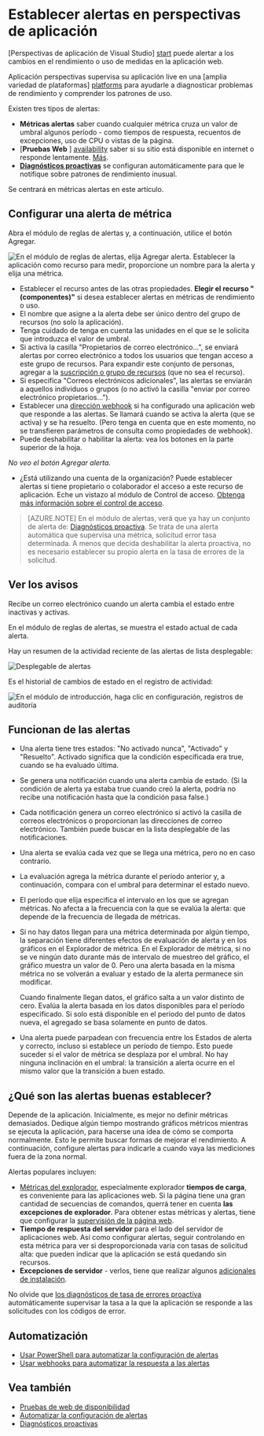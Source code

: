<properties 
    pageTitle="Establecer alertas en aplicación perspectivas | Microsoft Azure" 
    description="Recibir una notificación sobre tiempos de respuesta, excepciones y otros rendimiento o cambios de uso de la aplicación web." 
    services="application-insights" 
    documentationCenter=""
    authors="alancameronwills" 
    manager="douge"/>

<tags 
    ms.service="application-insights" 
    ms.workload="tbd" 
    ms.tgt_pltfrm="ibiza" 
    ms.devlang="na" 
    ms.topic="article" 
    ms.date="10/14/2016" 
    ms.author="awills"/>
 
# <a name="set-alerts-in-application-insights"></a>Establecer alertas en perspectivas de aplicación

[Perspectivas de aplicación de Visual Studio] [ start] puede alertar a los cambios en el rendimiento o uso de medidas en la aplicación web. 

Aplicación perspectivas supervisa su aplicación live en una [amplia variedad de plataformas] [ platforms] para ayudarle a diagnosticar problemas de rendimiento y comprender los patrones de uso.

Existen tres tipos de alertas:

* **Métricas alertas** saber cuando cualquier métrica cruza un valor de umbral algunos período - como tiempos de respuesta, recuentos de excepciones, uso de CPU o vistas de la página. 
* [**Pruebas Web** ] [ availability] saber si su sitio está disponible en internet o responde lentamente. [Más][availability].
* [**Diagnósticos proactivas**](app-insights-proactive-diagnostics.md) se configuran automáticamente para que le notifique sobre patrones de rendimiento inusual.

Se centrará en métricas alertas en este artículo.

## <a name="set-a-metric-alert"></a>Configurar una alerta de métrica

Abra el módulo de reglas de alertas y, a continuación, utilice el botón Agregar. 

![En el módulo de reglas de alertas, elija Agregar alerta. Establecer la aplicación como recurso para medir, proporcione un nombre para la alerta y elija una métrica.](./media/app-insights-alerts/01-set-metric.png)

* Establecer el recurso antes de las otras propiedades. **Elegir el recurso "(componentes)"** si desea establecer alertas en métricas de rendimiento o uso.
* El nombre que asigne a la alerta debe ser único dentro del grupo de recursos (no solo la aplicación).
* Tenga cuidado de tenga en cuenta las unidades en el que se le solicita que introduzca el valor de umbral.
* Si activa la casilla "Propietarios de correo electrónico...", se enviará alertas por correo electrónico a todos los usuarios que tengan acceso a este grupo de recursos. Para expandir este conjunto de personas, agregar a la [suscripción o grupo de recursos](app-insights-resources-roles-access-control.md) (que no sea el recurso).
* Si especifica "Correos electrónicos adicionales", las alertas se enviarán a aquellos individuos o grupos (o no activó la casilla "enviar por correo electrónico propietarios..."). 
* Establecer una [dirección webhook](../monitoring-and-diagnostics/insights-webhooks-alerts.md) si ha configurado una aplicación web que responde a las alertas. Se llamará cuando se activa la alerta (que se activa) y se ha resuelto. (Pero tenga en cuenta que en este momento, no se transfieren parámetros de consulta como propiedades de webhook).
* Puede deshabilitar o habilitar la alerta: vea los botones en la parte superior de la hoja.

*No veo el botón Agregar alerta.* 

- ¿Está utilizando una cuenta de la organización? Puede establecer alertas si tiene propietario o colaborador el acceso a este recurso de aplicación. Eche un vistazo al módulo de Control de acceso. [Obtenga más información sobre el control de acceso][roles].

> [AZURE.NOTE] En el módulo de alertas, verá que ya hay un conjunto de alerta de: [Diagnósticos proactiva](app-insights-proactive-failure-diagnostics.md). Se trata de una alerta automática que supervisa una métrica, solicitud error tasa determinada. A menos que decida deshabilitar la alerta proactiva, no es necesario establecer su propio alerta en la tasa de errores de la solicitud. 

## <a name="see-your-alerts"></a>Ver los avisos

Recibe un correo electrónico cuando un alerta cambia el estado entre inactivas y activas. 

En el módulo de reglas de alertas, se muestra el estado actual de cada alerta.

Hay un resumen de la actividad reciente de las alertas de lista desplegable:

![Desplegable de alertas](./media/app-insights-alerts/010-alert-drop.png)

Es el historial de cambios de estado en el registro de actividad:

![En el módulo de introducción, haga clic en configuración, registros de auditoría](./media/app-insights-alerts/09-alerts.png)



## <a name="how-alerts-work"></a>Funcionan de las alertas

* Una alerta tiene tres estados: "No activado nunca", "Activado" y "Resuelto". Activado significa que la condición especificada era true, cuando se ha evaluado última.

* Se genera una notificación cuando una alerta cambia de estado. (Si la condición de alerta ya estaba true cuando creó la alerta, podría no recibe una notificación hasta que la condición pasa false.)

* Cada notificación genera un correo electrónico si activó la casilla de correos electrónicos o proporcionan las direcciones de correo electrónico. También puede buscar en la lista desplegable de las notificaciones.

* Una alerta se evalúa cada vez que se llega una métrica, pero no en caso contrario.

* La evaluación agrega la métrica durante el período anterior y, a continuación, compara con el umbral para determinar el estado nuevo.

* El período que elija especifica el intervalo en los que se agregan métricas. No afecta a la frecuencia con la que se evalúa la alerta: que depende de la frecuencia de llegada de métricas.

* Si no hay datos llegan para una métrica determinada por algún tiempo, la separación tiene diferentes efectos de evaluación de alerta y en los gráficos en el Explorador de métrica. En el Explorador de métrica, si no se ve ningún dato durante más de intervalo de muestreo del gráfico, el gráfico muestra un valor de 0. Pero una alerta basada en la misma métrica no se volverán a evaluar y estado de la alerta permanece sin modificar. 

    Cuando finalmente llegan datos, el gráfico salta a un valor distinto de cero. Evalúa la alerta basada en los datos disponibles para el período especificado. Si solo está disponible en el período del punto de datos nueva, el agregado se basa solamente en punto de datos.

* Una alerta puede parpadean con frecuencia entre los Estados de alerta y correcto, incluso si establece un período de tiempo. Esto puede suceder si el valor de métrica se desplaza por el umbral. No hay ninguna inclinación en el umbral: la transición a alerta ocurre en el mismo valor que la transición a buen estado.



## <a name="what-are-good-alerts-to-set"></a>¿Qué son las alertas buenas establecer?

Depende de la aplicación. Inicialmente, es mejor no definir métricas demasiados. Dedique algún tiempo mostrando gráficos métricos mientras se ejecuta la aplicación, para hacerse una idea de cómo se comporta normalmente. Esto le permite buscar formas de mejorar el rendimiento. A continuación, configure alertas para indicarle a cuando vaya las mediciones fuera de la zona normal. 

Alertas populares incluyen:

* [Métricas del explorador][client], especialmente explorador **tiempos de carga**, es conveniente para las aplicaciones web. Si la página tiene una gran cantidad de secuencias de comandos, querrá tener en cuenta **las excepciones de explorador**. Para obtener estas métricas y alertas, tiene que configurar la [supervisión de la página web][client].
* **Tiempo de respuesta del servidor** para el lado del servidor de aplicaciones web. Así como configurar alertas, seguir controlando en esta métrica para ver si desproporcionada varía con tasas de solicitud alta: que pueden indicar que la aplicación se está quedando sin recursos. 
* **Excepciones de servidor** - verlos, tiene que realizar algunos [adicionales de instalación](app-insights-asp-net-exceptions.md).

No olvide que [los diagnósticos de tasa de errores proactiva](app-insights-proactive-failure-diagnostics.md) automáticamente supervisar la tasa a la que la aplicación se responde a las solicitudes con los códigos de error. 

## <a name="automation"></a>Automatización

* [Usar PowerShell para automatizar la configuración de alertas](app-insights-powershell-alerts.md)
* [Usar webhooks para automatizar la respuesta a las alertas](../monitoring-and-diagnostics/insights-webhooks-alerts.md)

## <a name="see-also"></a>Vea también

* [Pruebas de web de disponibilidad](app-insights-monitor-web-app-availability.md)
* [Automatizar la configuración de alertas](app-insights-powershell-alerts.md)
* [Diagnósticos proactivas](app-insights-proactive-diagnostics.md) 



<!--Link references-->

[availability]: app-insights-monitor-web-app-availability.md
[client]: app-insights-javascript.md
[platforms]: app-insights-platforms.md
[roles]: app-insights-resources-roles-access-control.md
[start]: app-insights-overview.md

 